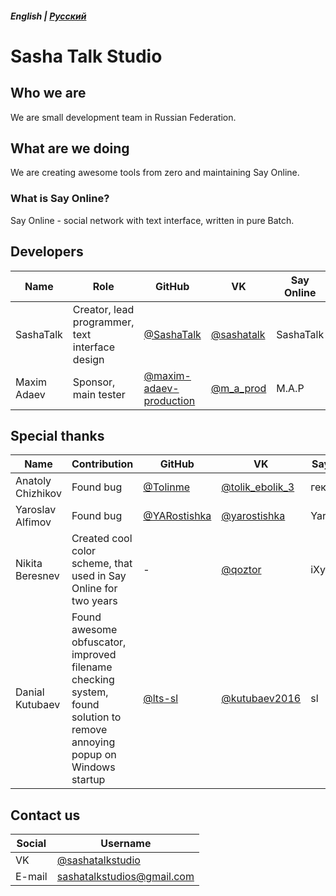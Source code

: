 ##### English | [Русский](README.md)
# Sasha Talk Studio
## Who we are
We are small development team in Russian Federation.
## What are we doing
We are creating awesome tools from zero and maintaining Say Online.
### What is Say Online?
Say Online - social network with text interface, written in pure Batch.
## Developers
| Name | Role | GitHub | VK | Say Online |
| - | - | - | - | - |
| SashaTalk | Creator, lead programmer, text interface design | [@SashaTalk](https://github.com/SashaTalk) | [@sashatalk](https://vk.com/sashatalk) | SashaTalk |
| Maxim Adaev | Sponsor, main tester | [@maxim-adaev-production](https://github.com/maxim-adaev-production) | [@m_a_prod](https://vk.com/m_a_prod) | M.A.P |
## Special thanks
| Name | Contribution | GitHub | VK | Say Online |
| - | - | - | - | - |
| Anatoly Chizhikov | Found bug | [@Tolinme](https://github.com/Tolinme) | [@tolik_ebolik_3](https://vk.com/tolik_ebolik_3) | гектарчик |
| Yaroslav Alfimov | Found bug | [@YARostishka](https://github.com/YARostishka) | [@yarostishka](https://vk.com/yarostishka) | Yarostishka |
| Nikita Beresnev | Created cool color scheme, that used in Say Online for two years | - | [@qoztor](https://vk.com/qoztor) | iXylan |
| Danial Kutubaev | Found awesome obfuscator, improved filename checking system, found solution to remove annoying popup on Windows startup | [@lts-sl](https://github.com/lts-sl) | [@kutubaev2016](https://vk.com/kutubaev2016) | sl |
## Contact us
| Social | Username |
| - | - |
| VK | [@sashatalkstudio](https://vk.com/sashatalkstudio) |
| E-mail | sashatalkstudios@gmail.com |